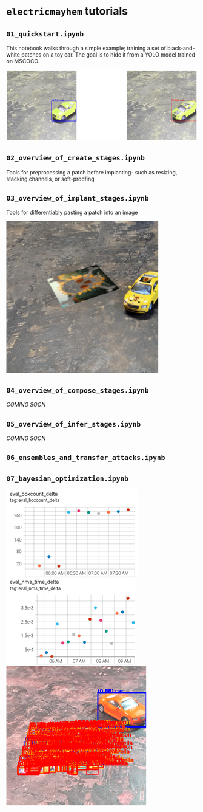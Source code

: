 # `electricmayhem` tutorials


## `01_quickstart.ipynb`

This notebook walks through a simple example; training a set of black-and-white patches on a toy car. The goal is to hide it from a YOLO model trained on MSCOCO.

![example patch from notebook 01](docs/notebook_01_example.png)

## `02_overview_of_create_stages.ipynb` 

Tools for preprocessing a patch before implanting- such as resizing, stacking channels, or soft-proofing

## `03_overview_of_implant_stages.ipynb`

Tools for differentiably pasting a patch into an image

![example patch from notebook 03](docs/implant_example.png)

## `04_overview_of_compose_stages.ipynb`

*COMING SOON*

## `05_overview_of_infer_stages.ipynb`

*COMING SOON*

## `06_ensembles_and_transfer_attacks.ipynb`

## `07_bayesian_optimization.ipynb`

![example patch from notebook 07](docs/notebook_07_boxcount.png)
![example patch from notebook 07](docs/notebook_07_nms_time.png)
![example patch from notebook 07](docs/notebook_07_latency_attack_image.png)